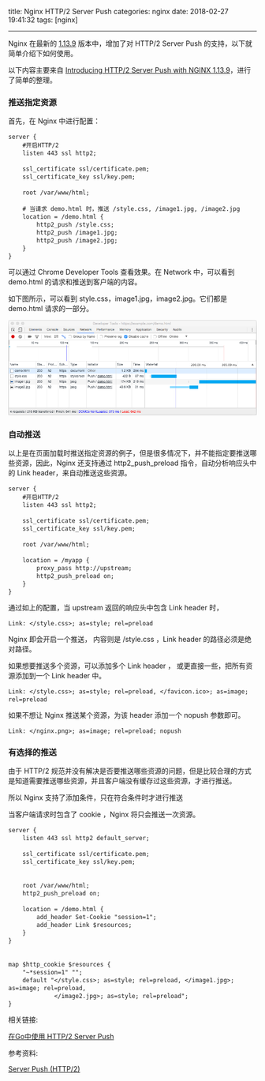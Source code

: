 title: Nginx HTTP/2 Server Push
categories: nginx
date: 2018-02-27 19:41:32
tags:  [nginx]

---

Nginx 在最新的 [1.13.9](http://nginx.org/en/download.html) 版本中，增加了对 HTTP/2 Server Push 的支持，以下就简单介绍下如何使用。

以下内容主要来自 [Introducing HTTP/2 Server Push with NGINX 1.13.9](https://www.nginx.com/blog/nginx-1-13-9-http2-server-push/)，进行了简单的整理。

### 推送指定资源

首先，在 Nginx 中进行配置：

```nginx
server {
    #开启HTTP/2
    listen 443 ssl http2;

    ssl_certificate ssl/certificate.pem;
    ssl_certificate_key ssl/key.pem;

    root /var/www/html;

    # 当请求 demo.html 时，推送 /style.css, /image1.jpg, /image2.jpg
    location = /demo.html {
        http2_push /style.css;
        http2_push /image1.jpg;
        http2_push /image2.jpg;
    }
}
```

可以通过 Chrome Developer Tools 查看效果。在 Network 中，可以看到 demo.html 的请求和推送到客户端的内容。

如下图所示，可以看到 style.css，image1.jpg，image2.jpg。它们都是 demo.html 请求的一部分。

![](/images/http2-server-push-chrome-dev-tools.png)

### 自动推送

以上是在页面加载时推送指定资源的例子，但是很多情况下，并不能指定要推送哪些资源，因此，Nginx 还支持通过 http2_push_preload 指令，自动分析响应头中的 Link header，来自动推送这些资源。

```nginx
server {
    #开启HTTP/2
    listen 443 ssl http2;

    ssl_certificate ssl/certificate.pem;
    ssl_certificate_key ssl/key.pem;

    root /var/www/html;

    location = /myapp {
        proxy_pass http://upstream;
        http2_push_preload on;
    }
}
```

通过如上的配置，当 upstream 返回的响应头中包含 Link header 时，

```
Link: </style.css>; as=style; rel=preload
```

Nginx 即会开启一个推送， 内容则是 /style.css ，Link header 的路径必须是绝对路径。

如果想要推送多个资源，可以添加多个 Link header ， 或更直接一些，把所有资源添加到一个 Link header 中。

```
Link: </style.css>; as=style; rel=preload, </favicon.ico>; as=image; rel=preload
```

如果不想让 Nginx 推送某个资源，为该 header 添加一个 nopush 参数即可。

```
Link: </nginx.png>; as=image; rel=preload; nopush
```

### 有选择的推送

由于 HTTP/2 规范并没有解决是否要推送哪些资源的问题，但是比较合理的方式是知道需要推送哪些资源，并且客户端没有缓存过这些资源，才进行推送。

所以 Nginx 支持了添加条件，只在符合条件时才进行推送

当客户端请求时包含了 cookie ，Nginx 将只会推送一次资源。

```nginx
server {
    listen 443 ssl http2 default_server;

    ssl_certificate ssl/certificate.pem;
    ssl_certificate_key ssl/key.pem;


    root /var/www/html;
    http2_push_preload on;

    location = /demo.html {
        add_header Set-Cookie "session=1";
        add_header Link $resources;
    }
}


map $http_cookie $resources {
    "~*session=1" "";
    default "</style.css>; as=style; rel=preload, </image1.jpg>; as=image; rel=preload,
             </image2.jpg>; as=style; rel=preload";
}
```

相关链接:

[在Go中使用 HTTP/2 Server Push](https://www.qichengzx.com/2017/07/02/HTTP2-Server-Push.html)

参考资料:

[Server Push (HTTP/2)](https://w3c.github.io/preload/#server-push-http-2)
